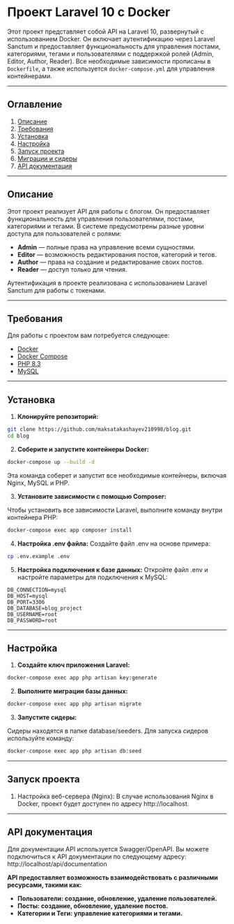 # Проект Laravel 10 с Docker

Этот проект представляет собой API на Laravel 10, развернутый с использованием Docker. Он включает аутентификацию через Laravel Sanctum и предоставляет функциональность для управления постами, категориями, тегами и пользователями с поддержкой ролей (Admin, Editor, Author, Reader). Все необходимые зависимости прописаны в `Dockerfile`, а также используется `docker-compose.yml` для управления контейнерами.

---

## Оглавление

1. [Описание](#описание)
2. [Требования](#требования)
3. [Установка](#установка)
4. [Настройка](#настройка)
5. [Запуск проекта](#запуск-проекта)
6. [Миграции и сидеры](#миграции-и-сидеры)
7. [API документация](#api-документация)

---

## Описание

Этот проект реализует API для работы с блогом. Он предоставляет функциональность для управления пользователями, постами, категориями и тегами. В системе предусмотрены разные уровни доступа для пользователей с ролями:

- **Admin** — полные права на управление всеми сущностями.
- **Editor** — возможность редактирования постов, категорий и тегов.
- **Author** — права на создание и редактирование своих постов.
- **Reader** — доступ только для чтения.

Аутентификация в проекте реализована с использованием Laravel Sanctum для работы с токенами.

---

## Требования

Для работы с проектом вам потребуется следующее:

- [Docker](https://www.docker.com/)
- [Docker Compose](https://docs.docker.com/compose/)
- [PHP 8.3](https://www.php.net/)
- [MySQL](https://www.mysql.com/)

---

## Установка

1. **Клонируйте репозиторий:**

```bash
git clone https://github.com/maksatakashayev210998/blog.git
cd blog
```

2. **Соберите и запустите контейнеры Docker:**

```bash
docker-compose up --build -d
```
Эта команда соберет и запустит все необходимые контейнеры, включая Nginx, MySQL и PHP.

3. **Установите зависимости с помощью Composer:**

Чтобы установить все зависимости Laravel, выполните команду внутри контейнера PHP:
```bash
docker-compose exec app composer install
```
4. **Настройка .env файла:**
Создайте файл .env на основе примера:

```bash
cp .env.example .env
```
5. **Настройка подключения к базе данных:**
   Откройте файл .env и настройте параметры для подключения к MySQL:

```env
DB_CONNECTION=mysql
DB_HOST=mysql
DB_PORT=3306
DB_DATABASE=blog_project
DB_USERNAME=root
DB_PASSWORD=root
```

---

## Настройка

1. **Создайте ключ приложения Laravel:**

```bash
docker-compose exec app php artisan key:generate
```

2. **Выполните миграции базы данных:**

```bash
docker-compose exec app php artisan migrate
```
3. **Запустите сидеры:**

Сидеры находятся в папке database/seeders. Для запуска сидеров используйте команду:
```bash
docker-compose exec app php artisan db:seed
```

---

## Запуск проекта

1. Настройка веб-сервера (Nginx):
   В случае использования Nginx в Docker, проект будет доступен по адресу http://localhost.

---

## API документация
Для документации API используется Swagger/OpenAPI. Вы можете подключиться к API документации по следующему адресу:
http://localhost/api/documentation

**API предоставляет возможность взаимодействовать с различными ресурсами, такими как:**

- **Пользователи: создание, обновление, удаление пользователей.**
- **Посты: создание, обновление, удаление постов.**
- **Категории и Теги: управление категориями и тегами.**

